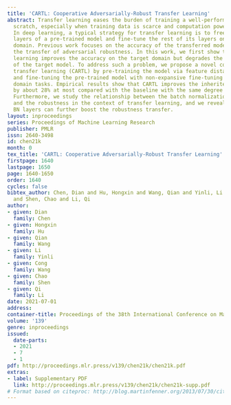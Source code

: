 ```yaml
---
title: 'CARTL: Cooperative Adversarially-Robust Transfer Learning'
abstract: Transfer learning eases the burden of training a well-performed model from
  scratch, especially when training data is scarce and computation power is limited.
  In deep learning, a typical strategy for transfer learning is to freeze the early
  layers of a pre-trained model and fine-tune the rest of its layers on the target
  domain. Previous work focuses on the accuracy of the transferred model but neglects
  the transfer of adversarial robustness. In this work, we first show that transfer
  learning improves the accuracy on the target domain but degrades the inherited robustness
  of the target model. To address such a problem, we propose a novel cooperative adversarially-robust
  transfer learning (CARTL) by pre-training the model via feature distance minimization
  and fine-tuning the pre-trained model with non-expansive fine-tuning for target
  domain tasks. Empirical results show that CARTL improves the inherited robustness
  by about 28% at most compared with the baseline with the same degree of accuracy.
  Furthermore, we study the relationship between the batch normalization (BN) layers
  and the robustness in the context of transfer learning, and we reveal that freezing
  BN layers can further boost the robustness transfer.
layout: inproceedings
series: Proceedings of Machine Learning Research
publisher: PMLR
issn: 2640-3498
id: chen21k
month: 0
tex_title: 'CARTL: Cooperative Adversarially-Robust Transfer Learning'
firstpage: 1640
lastpage: 1650
page: 1640-1650
order: 1640
cycles: false
bibtex_author: Chen, Dian and Hu, Hongxin and Wang, Qian and Yinli, Li and Wang, Cong
  and Shen, Chao and Li, Qi
author:
- given: Dian
  family: Chen
- given: Hongxin
  family: Hu
- given: Qian
  family: Wang
- given: Li
  family: Yinli
- given: Cong
  family: Wang
- given: Chao
  family: Shen
- given: Qi
  family: Li
date: 2021-07-01
address:
container-title: Proceedings of the 38th International Conference on Machine Learning
volume: '139'
genre: inproceedings
issued:
  date-parts:
  - 2021
  - 7
  - 1
pdf: http://proceedings.mlr.press/v139/chen21k/chen21k.pdf
extras:
- label: Supplementary PDF
  link: http://proceedings.mlr.press/v139/chen21k/chen21k-supp.pdf
# Format based on citeproc: http://blog.martinfenner.org/2013/07/30/citeproc-yaml-for-bibliographies/
---
```

